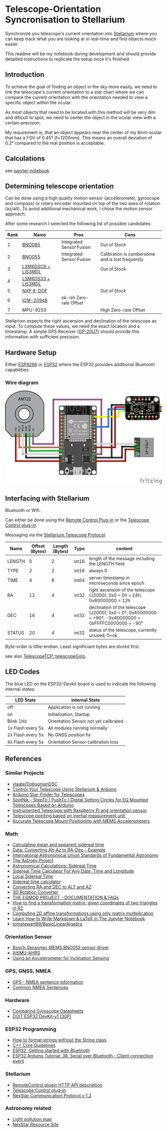 # Telescope-Orientation Syncronisation to Stellarium

Synchronize you telescope's current orientation into [Stellarium](http://stellarium.org/) where you can keep track what you are looking at in real-time and find objects much easier.

This readme will be my notebook during development and should provide detailled instructions to replicate the setup once it's finished.

## Introduction

To achieve the goal of finding an object in the sky more easily, we need to link the telescope's current orientation to a star chart where we can compare the current orientation with the orientation needed to view a specific object within the ocular.

As most objects that need to be located with this method will be very dim and dificult to spot, we need to center the object in the ocular view with a certain precision.

My requirement is, that an object appears near the center of my 8mm ocular that has a FOV of 0.45° (f=1200mm). This means an overall deviation of 0.2° compared to the real position is acceptable.

## Calculations

see [jupyter-notebook](docs/calculations.ipynb)

## Determining telescope orientation

Can be done using a high quality motion sensor (accelerometer, gyroscope and compass) or rotary encoder mounted on top of the two axes of rotation (az/alt). To avoid additional mechanical work, I chose the motion sensor approach.

After some research I selected the following list of possible candidates:

Rank | Name | Pros | Cons
---|---|---|---
1 | [BNO085](https://learn.adafruit.com/adafruit-9-dof-orientation-imu-fusion-breakout-bno085/) | Integrated Sensor Fusion | Out of Stock
2 | [BNO055](https://learn.adafruit.com/adafruit-bno055-absolute-orientation-sensor/overview) |  Integrated Sensor Fusion | Calibration is cumbersome and is lost frequently
3 | [LSM6DSOX + LIS3MDL](https://github.com/adafruit/Adafruit-LSM6DSOX-LIS3MDL-PCB) |  | Out of Stock
4 | [LSM6DS33 + LIS3MDL](https://github.com/adafruit/Adafruit-LSM6DS33-LIS3MDL-PCB) | | 
5 | [NXP 9-DOF](https://learn.adafruit.com/nxp-precision-9dof-breakout) |  | Out of Stock
6 | [ICM-20948](https://learn.adafruit.com/adafruit-tdk-invensense-icm-20948-9-dof-imu) | ok-ish Zero-rate Offset | 
7 | MPU-9250 | | High Zero-rate Offset

Stellarium expects the right ascension and declination of the telescope as input. To compute these values, we need the exact location and a timestamp. A simple GPS Receiver ([GP-20U7](http://www.adh-tech.com.tw/?50,gp-20u7)) should provide this information with sufficient precision.



## Hardware Setup

Either [ESP8266](http://esp8266.net/) or [ESP32](http://esp32.net/) where the ESP32 provides additional Bluetooth capabilities.

### Wire diagram

![Wire Diagram](docs/ESP32-Devkit-v1-30pin_bb.png)

## Interfacing with Stellarium

Bluetooth or Wifi.

Can either be done using the [Remote Control Plug-in](http://stellarium.org/doc/head/remoteControlDoc.html) or the [Telescope Control plug-in](http://stellarium.sourceforge.net/wiki/index.php/Telescope_Control_plug-in).

Messaging via the [Stellarium Telescope Protocol](http://svn.code.sf.net/p/stellarium/code/trunk/telescope_server/stellarium_telescope_protocol.txt):

Name | Offset (Bytes) | Length (Bytes) | Type | content
---|---|---|---|---
LENGTH | 0 | 2 | int16 | length of the message including the LENGTH field
TYPE | 2 | 2 | int16 | always 0
TIME | 4 | 8 | int64 | server timestamp in microseconds since epoch
RA | 12 | 4 | int32 | right ascension of the telescope (J2000); 0x0 = 0h = 24h; 0x80000000 = 12h
DEC | 16 | 4 | int32 | declination of the telescope (J2000); 0x0 = 0°; 0x40000000 = +90°; -0x40000000 = 0xFFFFC0000000 = -90°
STATUS | 20 | 4 | int32 | status of the telescope, currently unused; 0=ok

Byte-order is little-endian. Least significiant bytes are stored first.

see also [TelescopeTCP::telescopeGoto](https://github.com/Stellarium/stellarium/blob/29df37b6c590ed32266f8269fde94bcb95eb5aa1/plugins/TelescopeControl/src/TelescopeClient.cpp#L276)


## LED Codes

The blue LED on the ESP32-Devkit board is used to indicate the following internal states:

LED State | internal State
---|---
off | Application is not running
on | Initialization; Startup
Blink 1Hz | Orientation Sensor not yet calibrated
1x Flash every 5s | All modules running normally
2x Flash every 5s | No GNSS position fix
4x Flash every 5s | Orientation Sensor calibration loss

## References

### Similar Projects

- [vlaate/DobsonianDSC](https://github.com/vlaate/DobsonianDSC)
- [Control Your Telescope Using Stellarium & Arduino](https://www.instructables.com/Control-Your-Telescope-Using-Stellarium-Arduino/)
- [Arduino Star-Finder for Telescopes](https://www.instructables.com/Arduino-Star-Finder-for-Telescopes/)
- [SpotNik - StepTo / PushTo / Digital Setting Circles for EQ Mounted Telescopes Based on Arduino](https://www.instructables.com/SpotNik-StepTo-PushTo-Digital-Setting-Circles-for-/)
- [Instrumented Telescope with Raspberry Pi and orientation sensor](https://astrobeano.blogspot.com/2014/01/instrumented-telescope-with-raspberry.html)
- [Telescope pointing based on inertial measurement unit](http://www.doiserbia.nb.rs/Article.aspx?ID=1450-698X1794101V)
- [Accurate Telescope Mount Positioning with MEMS Accelerometers](https://arxiv.org/abs/1407.0035)

### Math

- [Calculating mean and apparent sidereal time](http://www2.arnes.si/~gljsentvid10/sidereal.htm)
- [Data: Converting Alt-Az to RA-Dec – Example](http://jonvoisey.net/blog/2018/07/data-converting-alt-az-to-ra-dec-example/)
- [International Astronomical Union Standards of Fundamental Astronomy](http://www.iausofa.org/)
- [The Astropy Project](https://www.astropy.org/)
- [Astronomical Calculations: Sidereal Time](https://squarewidget.com/astronomical-calculations-sidereal-time/)
- [Sidereal Time Calculator For Any Date, Time and Longitude](http://www.neoprogrammics.com/sidereal_time_calculator/index.php)
- [Local Sidereal Time](https://www.localsiderealtime.com/)
- [Sidereal time calculator](https://astro.subhashbose.com/siderealtime)
- [Converting RA and DEC to ALT and AZ](http://www.stargazing.net/kepler/altaz.html)
- [3D Rotation Converter](https://www.andre-gaschler.com/rotationconverter/)
- [THE EQMOD PROJECT - DOCUMENTATION & FAQs ](http://eq-mod.sourceforge.net/tutindex.html)
- [How to find a transformation matrix, given coordinates of two triangles in R2](https://math.stackexchange.com/questions/557507/how-to-find-a-transformation-matrix-given-coordinates-of-two-triangles-in-r2)
- [Computing 2D affine transformations using only matrix multiplication](https://medium.com/hipster-color-science/computing-2d-affine-transformations-using-only-matrix-multiplication-2ccb31b52181)
- [Learn How to Write Markdown & LaTeX in The Jupyter Notebook](https://towardsdatascience.com/write-markdown-latex-in-the-jupyter-notebook-10985edb91fd)
- [tomstewart89/BasicLinearAlgebra](https://github.com/tomstewart89/BasicLinearAlgebra)

### Orientation Sensor

- [Bosch Sensortec MEMS BNO055 sensor driver](https://github.com/BoschSensortec/BNO055_driver)
- [AltIMU-AHRS](https://github.com/jremington/AltIMU-AHRS)
- [Using an Accelerometer for Inclination Sensing](https://www.analog.com/en/app-notes/an-1057.html)

### GPS, GNSS, NMEA

- [GPS - NMEA sentence information](http://aprs.gids.nl/nmea/)
- [Common NMEA Sentences](http://www.satsleuth.com/GPS_NMEA_sentences.aspx)

### Hardware

- [Comparing Gyroscope Datasheets](https://learn.adafruit.com/comparing-gyroscope-datasheets)
- [DOIT ESP32 DevKit-v1 (30P)](https://github.com/TronixLab/DOIT_ESP32_DevKit-v1_30P)

### ESP32 Programming

- [How to format strings without the String class](https://cpp4arduino.com/2020/02/07/how-to-format-strings-without-the-string-class.html)
- [C++ Core Guidelines](http://isocpp.github.io/CppCoreGuidelines/CppCoreGuidelines)
- [ESP32: Getting started with Bluetooth](https://www.electrosoftcloud.com/en/esp32-getting-started-with-bluetooth/)
- [ESP32 Arduino Tutorial: 38. Serial over Bluetooth - Client connection event](https://www.dfrobot.com/blog-1203.html)

### Stellarium

- [RemoteControl plugin HTTP API description ](http://stellarium.org/doc/head/remoteControlApi.html)
- [Telescope Control plug-in](http://stellarium.sourceforge.net/wiki/index.php/Telescope_Control_plug-in)
- [NexStar Communication Protocol v 1.2](https://www.celestron.com/pages/manuals)

### Astronomy related

- [Light pollution map](https://www.lightpollutionmap.info/)
- [NexStar Resource Site](https://www.nexstarsite.com/index.html)
